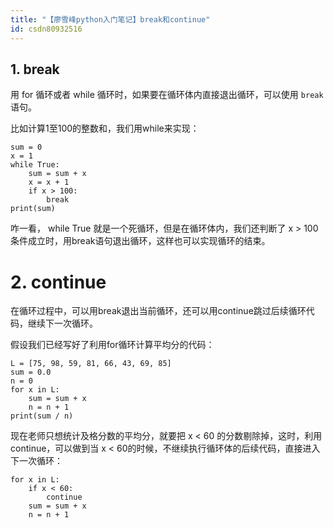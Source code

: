 ```yaml
---
title: "【廖雪峰python入门笔记】break和continue"
id: csdn80932516
---
```


## 1\. break

用 for 循环或者 while 循环时，如果要在循环体内直接退出循环，可以使用 `break` 语句。

比如计算1至100的整数和，我们用while来实现：

```
sum = 0
x = 1
while True:
    sum = sum + x
    x = x + 1
    if x > 100:
        break
print(sum)
```

咋一看， while True 就是一个死循环，但是在循环体内，我们还判断了 x > 100 条件成立时，用break语句退出循环，这样也可以实现循环的结束。

# 2\. continue

在循环过程中，可以用break退出当前循环，还可以用continue跳过后续循环代码，继续下一次循环。

假设我们已经写好了利用for循环计算平均分的代码：

```
L = [75, 98, 59, 81, 66, 43, 69, 85]
sum = 0.0
n = 0
for x in L:
    sum = sum + x
    n = n + 1
print(sum / n)
```

现在老师只想统计及格分数的平均分，就要把 x < 60 的分数剔除掉，这时，利用 continue，可以做到当 x < 60的时候，不继续执行循环体的后续代码，直接进入下一次循环：

```
for x in L:
    if x < 60:
        continue
    sum = sum + x
    n = n + 1
```